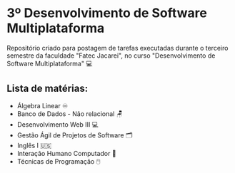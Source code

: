 <h1>3º Desenvolvimento de Software Multiplataforma</h1>
Repositório criado para postagem de tarefas executadas durante o terceiro semestre da faculdade "Fatec Jacarei", no curso "Desenvolvimento de Software Multiplataforma" 💻

<h2>Lista de matérias:</h2>
<ul>
  <li><a href="#" style="text-decoration: none;">Álgebra Linear</a> ♾️</li>
  <li><a href="#" style="text-decoration: none;">Banco de Dados - Não relacional</a> 🪑</li>
  <li><a href="#" style="text-decoration: none;">Desenvolvimento Web III</a> 💻</li>
  <li><a href="#" style="text-decoration: none;">Gestão Ágil de Projetos de Software</a> 🗂️</li>
  <li><a href="#" style="text-decoration: none;">Inglês I</a> 🇺🇸</li>
  <li><a href="#" style="text-decoration: none;">Interação Humano Computador</a> 👤</li>
  <li><a href="#" style="text-decoration: none;">Técnicas de Programação</a> 🖱️</li>
</ul>
